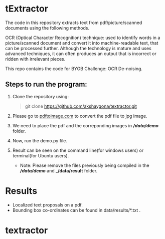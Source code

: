 # tExtractor
The code in this repository extracts text from pdf/picture/scanned documents using the following methods.

OCR (Optical Character Recognition) technique: used to identify words in a picture/scanned document and convert it into machine-readable text, that can be processed further. Although the technology is mature and uses advanced techniques, it can often produces an output that is incorrect or ridden with irrelevant pieces.

This repo contains the code for BYOB Challenge: OCR De-noising.
## Steps to run the program:

   1. Clone the repository using:
    
         > git clone https://github.com/akshaygona/textractor.git
        
2. Please go to [pdftoimage.com](https://pdftoimage.com/) to convert the pdf file to jpg image.

3. We need to place the pdf and the correponding images in ___/data/demo___ folder.

4. Now, run the demo.py file.

5. Result can be seen on the command line(for windows users) or terminal(for Ubuntu users).
      * Note: Please remove the files previously being compiled in the ___/data/demo___ and ___/data/result__ folder.
      
 # Results
 * Localized text proposals on a pdf.
 * Bounding box co-ordinates can be found in data/results/*.txt .



   
# textractor
